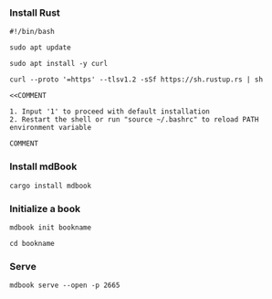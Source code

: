 ### Install Rust
```
#!/bin/bash

sudo apt update

sudo apt install -y curl

curl --proto '=https' --tlsv1.2 -sSf https://sh.rustup.rs | sh

<<COMMENT

1. Input '1' to proceed with default installation
2. Restart the shell or run "source ~/.bashrc" to reload PATH environment variable

COMMENT
```

### Install mdBook
```
cargo install mdbook
```

### Initialize a book
```
mdbook init bookname
```

```cd bookname```

### Serve
```
mdbook serve --open -p 2665
```
